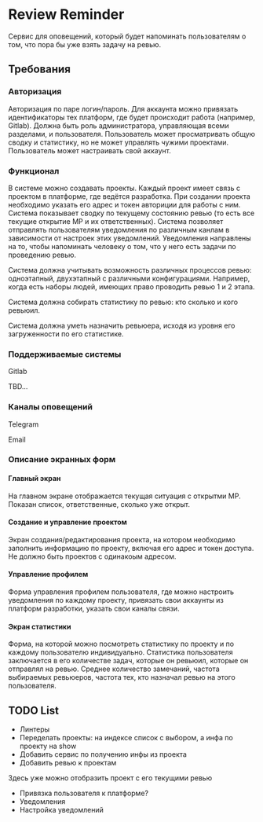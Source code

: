 # Review Reminder

Сервис для оповещений, который будет напоминать пользователям о том, что пора бы уже взять задачу на ревью. 

## Требования

### Авторизация

Авторизация по паре логин/пароль. Для аккаунта можно привязать идентификаторы тех платформ, где будет происходит работа (например, Gitlab).
 Должна быть роль администратора, управляющая всеми разделами, и пользователя. Пользователь может просматривать общую сводку и статистику, но не может управлять чужими проектами. Пользователь может настраивать свой аккаунт.

### Функционал

В системе можно создавать проекты. Каждый проект имеет связь с проектом в платформе, где ведётся разработка. При создании проекта необходимо указать его адрес и токен авториции для работы с ним. 
Система показывает сводку по текущему состоянию ревью (то есть все текущие открытие МР и их ответственных). Система позволяет отправлять пользователям уведомления по различным канлам в зависимости от настроек этих уведомлений. 
Уведомления направлены на то, чтобы напоминать человеку о том, что у него есть задачи по проведению ревью.

Система должна учитывать возможность различных процессов ревью: одноэтапный, двухэтапный с различными конфигурациями. Например, когда есть наборы людей, имеющих право проводить ревью 1 и 2 этапа. 

Система должна собирать статистику по ревью: кто сколько и кого ревьюил.

Система должна уметь назначить ревьюера, исходя из уровня его загруженности по его статистике.

### Поддерживаемые системы

Gitlab

TBD...

### Каналы оповещений

Telegram

Email

### Описание экранных форм

#### Главный экран

На главном экране отображается текущая ситуация с открытми МР. Показан список, ответственные, сколько уже открыт. 

#### Создание и управление проектом

Экран создания/редактирования проекта, на котором необходимо заполнить информацию по проекту, включая его адрес и токен доступа. Не должно быть проектов с одинакоым адресом.

#### Управление профилем

Форма управления профилем пользователя, где можно настроить уведомления по каждому проекту, привязать свои аккаунты из платформ разработки, указать свои каналы связи.

#### Экран статистики

Форма, на которой можно посмотреть статистику по проекту и по каждому пользователю индивидуально. Статистика пользователя заключается в его количестве задач, которые он ревьюил, которые он отправлял на ревью. Среднее количество
замечаний, частота выбираемых ревьюеров, частота тех, кто назначал ревью на этого пользователя.

## TODO List
* Линтеры
* Переделать проекты: на индексе список с выбором, а инфа по проекту на show
* Добавить сервис по получению инфы из проекта
* Добавить ревью к проектам

Здесь уже можно отобразить проект с его текущими ревью

* Привязка пользователя к платформе?
* Уведомления
* Настройка уведомлений